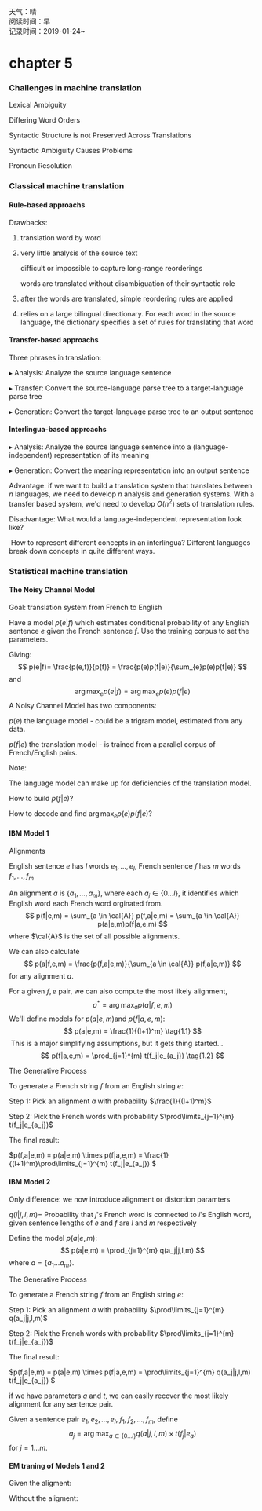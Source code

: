 天气：晴<br>阅读时间：早<br>记录时间：2019-01-24~

# chapter 5

### Challenges in machine translation

Lexical Ambiguity

Differing Word Orders

Syntactic Structure is not Preserved Across Translations

Syntactic Ambiguity Causes Problems

Pronoun Resolution

### Classical machine translation 

#### Rule-based approachs

Drawbacks:

1. translation word by word

2. very little analysis of the source text

   difficult or impossible to capture long-range reorderings

   words are translated without disambiguation of their syntactic role

3. after the words are translated, simple reordering rules are applied

4. relies on a large bilingual directionary. For each word in the source language, the dictionary specifies a set of rules for translating that word

#### Transfer-based approachs

Three phrases in translation:

$\blacktriangleright$ Analysis: Analyze the source language sentence

$\blacktriangleright$ Transfer: Convert the source-language parse tree to a target-language parse tree

$\blacktriangleright$ Generation: Convert the target-language parse tree to an output sentence

#### Interlingua-based approachs

$\blacktriangleright$ Analysis: Analyze the source language sentence into a (language-independent) representation of its meaning

$\blacktriangleright$ Generation: Convert the meaning representation into an output sentence

Advantage: if we want to build a translation system that translates between $n$ languages, we need to develop $n$ analysis and generation systems. With a transfer based system, we'd need to develop $O(n^2)$ sets of translation rules.

Disadvantage: What would a language-independent representation look like?

​			How to represent different concepts in an interlingua? Different languages break down concepts in quite different ways. 

### Statistical machine translation

#### The Noisy Channel Model

Goal: translation system from French to English

Have a model $p(e|f)$ which estimates conditional probability of any English sentence $e$ given the French sentence $f$. Use the training corpus to set the parameters.

Giving:
$$
p(e|f)= \frac{p(e,f)}{p(f)} = \frac{p(e)p(f|e)}{\sum_{e}p(e)p(f|e)}
$$
and 
$$
\arg \max_e p(e|f) = \arg \max_e p(e) p(f|e)
$$
A Noisy Channel Model has two components:

$p(e)$  the language model - could be a trigram model, estimated from any data.

$p(f|e)$ the translation model - is trained from a parallel corpus of French/English pairs.

Note:

The language model can make up for deficiencies of the translation model.



How to build $p(f|e)$?

How to decode and find $\arg \max_e p(e)p(f|e)$?



#### IBM Model  1

Alignments

English sentence $e$ has $l$ words $e_1, \dots, e_l$, French sentence $f$ has $m$ words $f_1,\dots,f_m$ 

An alignment $a$ is {$a_1,\dots,a_m$}, where each $a_j \in \{0 \dots l\}$, it identifies which English word each French word orginated from.
$$
p(f|e,m) = \sum_{a \in \cal{A}} p(f,a|e,m) = \sum_{a \in \cal{A}} p(a|e,m)p(f|a,e,m)
$$
where $\cal{A}$ is the set of all possible alignments.

We can also calculate 
$$
p(a|f,e,m) = \frac{p(f,a|e,m)}{\sum_{a \in \cal{A}} p(f,a|e,m)}
$$
for any alignment $a$.

For a given $f,e$ pair, we can also compute the most likely alignment,
$$
a^* = \arg \max_a p(a|f,e,m)
$$
We'll define models for $p(a|e,m)$and $p(f|a,e,m)$:
$$
p(a|e,m) = \frac{1}{(l+1)^m} \tag{1.1}
$$
​		This is a major simplifying assumptions, but it gets thing started...
$$
p(f|a,e,m) = \prod_{j=1}^{m} t(f_j|e_{a_j}) \tag{1.2}
$$


The Generative Process

To generate a French string $f$ from an English string $e$:

Step 1: Pick an alignment $a$ with probability $\frac{1}{(l+1)^m}$

Step 2: Pick the French words with probability $\prod\limits_{j=1}^{m} t(f_j|e_{a_j})$

The final result:

$p(f,a|e,m) = p(a|e,m) \times p(f|a,e,m) = \frac{1}{(l+1)^m}\prod\limits_{j=1}^{m} t(f_j|e_{a_j}) $

#### IBM Model 2

Only difference: we now introduce alignment or distortion paramters

$q(i|j,l,m)=$ Probability that $j$'s French word is connected to $i$'s English word, given sentence lengths of $e$ and $f$ are $l$ and $m$ respectively

Define the model $p(a|e,m)$: 
$$
p(a|e,m) = \prod_{j=1}^{m} q(a_j|j,l,m)
$$
where $a = \{a_1 \dots a_m\}$. 



The Generative Process

To generate a French string $f$ from an English string $e$:

Step 1: Pick an alignment $a$ with probability $\prod\limits_{j=1}^{m} q(a_j|j,l,m)$

Step 2: Pick the French words with probability $\prod\limits_{j=1}^{m} t(f_j|e_{a_j})$

The final result:

$p(f,a|e,m) = p(a|e,m) \times p(f|a,e,m) = \prod\limits_{j=1}^{m} q(a_j|j,l,m) t(f_j|e_{a_j}) $



if we have parameters $q$ and $t$, we can easily recover the most likely alignment for any sentence pair.

Given a sentence pair $e_1, e_2,\dots,e_l$, $f_1,f_2,\dots,f_m$, define 
$$
a_j = \arg \max_{a \in \{0 \dots l\}} q(a|j,l,m) \times t(f_j|e_a)
$$
for $j = 1 \dots m$.



#### EM traning of Models 1 and 2

Given the aligment:







Without the aligment:

























